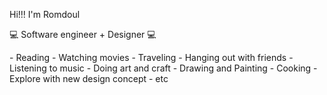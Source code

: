 Hi!!! I'm Romdoul 

💻 Software engineer + Designer 💻

<Hobby> 
  - Reading 
  - Watching movies 
  - Traveling 
  - Hanging out with friends 
  - Listening to music
  - Doing art and craft 
  - Drawing and Painting
  - Cooking
  - Explore with new design concept
  - etc 
</Hobby>


